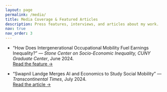 ```yaml
---
layout: page
permalink: /media/
title: Media Coverage & Featured Articles
description: Press features, interviews, and articles about my work.
nav: true
nav_order: 3
---
```


<!-- _pages/media-coverage.md -->


- “How Does Intergenerational Occupational Mobility Fuel Earnings Inequality?” — *Stone Center on Socio-Economic Inequality, CUNY Graduate Center*, June 2024.  
  [Read the feature →](https://stonecenter.gc.cuny.edu/how-does-intergenerational-occupational-mobility-fuel-earnings-inequality/)

- “Swapnil Landge Merges AI and Economics to Study Social Mobility” — *Transcontinental Times*, July 2024.  
  [Read the article →](https://www.transcontinentaltimes.com/swapnil-landge-cuny-economist/)
